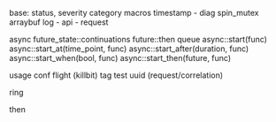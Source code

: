 
base: status, severity category
macros
timestamp
	- diag
spin_mutex
arraybuf
log
	- api
	- request

async
	future_state::continuations
	future::then
	queue
	async::start(func)
	async::start_at(time_point, func)
	async::start_after(duration, func)
	async::start_when(bool, func)
	async::start_then(future, func)


usage
conf
flight (killbit)
tag
test
uuid (request/correlation)

ring

then
